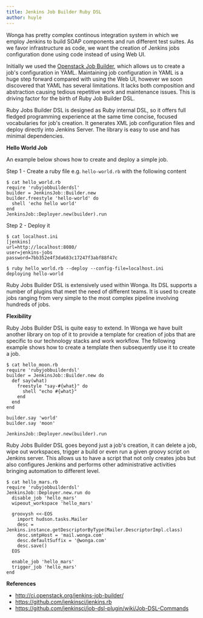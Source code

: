 ```yaml
---
title: Jenkins Job Builder Ruby DSL
author: huyle
---
```


Wonga has pretty complex continous integration system in which we employ Jenkins to build SOAP components and run different test suites. As we favor infrastructure as code, we want the creation of Jenkins jobs configuration done using code instead of using Web UI.

Initially we used the [Openstack Job Builder](http://ci.openstack.org/jenkins-job-builder/), which allows us to create a job's configuration in YAML. Maintaining job configuration in YAML is a huge step forward compared with using the Web UI, however we soon discovered that YAML has several limitations. It lacks both composition and abstraction causing tedious repetitive work and maintenance issues. This is driving factor for the birth of Ruby Job Builder DSL.

Ruby Jobs Builder DSL is designed as Ruby internal DSL, so it offers full fledged programming experience at the same time concise, focused vocabularies for job's creation. It generates XML job configuration files and deploy directly into Jenkins Server. The library is easy to use and has minimal dependencies.

**Hello World Job**

An example below shows how to create and deploy a simple job.

Step 1 - Create a ruby file e.g. `hello-world.rb` with the following content

    $ cat hello_world.rb
    require 'rubyjobbuilderdsl'
    builder = JenkinsJob::Builder.new
    builder.freestyle 'hello-world' do
      shell 'echo hello world'
    end
    JenkinsJob::Deployer.new(builder).run

Step 2 - Deploy it

    $ cat localhost.ini
    [jenkins]
    url=http://localhost:8080/
    user=jenkins-jobs
    password=7bb352e4f3da683c17247f3abf88f47c

    $ ruby hello_world.rb --deploy --config-file=localhost.ini
    deploying hello-world

Ruby Jobs Builder DSL is extensively used within Wonga. Its DSL supports a number of plugins that meet the need of different teams. It is used to create jobs ranging from very simple to the most complex pipeline involving hundreds of jobs.

**Flexibility**

Ruby Jobs Builder DSL is quite easy to extend.  In Wonga we have built another library on top of it to provide a template for creation of jobs that are specific to our technology stacks and work workflow. The following example shows how to create a template then subsequently use it to create a job.

    $ cat hello_moon.rb
    require 'rubyjobbuilderdsl'
    builder = JenkinsJob::Builder.new do
      def say(what)
        freestyle "say-#{what}" do
          shell "echo #{what}"
        end
      end
    end

    builder.say 'world'
    builder.say 'moon'

    JenkinsJob::Deployer.new(builder).run

Ruby Jobs Builder DSL goes beyond just a job's creation, it can delete a job, wipe out workspaces, trigger a build or even run a given groovy script on Jenkins server. This allows us to have a script that not only creates jobs but also configures Jenkins and performs other administrative activities bringing automation to different level.

    $ cat hello_mars.rb
    require 'rubyjobbuilderdsl'
    JenkinsJob::Deployer.new.run do
      disable_job 'hello_mars'
      wipeout_workspace 'hello_mars'

      groovysh <<-EOS
        import hudson.tasks.Mailer
        desc = Jenkins.instance.getDescriptorByType(Mailer.DescriptorImpl.class)
        desc.smtpHost = 'mail.wonga.com'
        desc.defaultSuffix = '@wonga.com'
        desc.save()
      EOS

      enable_job 'hello_mars'
      trigger_job 'hello_mars'
    end


**References**

* http://ci.openstack.org/jenkins-job-builder/
* https://github.com/jenkinsci/jenkins.rb
* https://github.com/jenkinsci/job-dsl-plugin/wiki/Job-DSL-Commands
